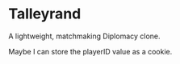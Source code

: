 # Talleyrand
A lightweight, matchmaking Diplomacy clone.


Maybe I can store the playerID value as a cookie.